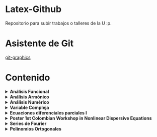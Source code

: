 # Latex-Github
Repositorio para subir trabajos o talleres de la U :p.

# Asistente de Git
[git-graphics](https://github.com/TheWolf1205/git-graphics)

# Contenido

<details>
<summary><strong>Análisis Funcional</strong></summary>

- Taller 1.
  - [Taller.](./Analisis-Funcional/Taller1/ejercicios1.pdf)
  - [Solución](./Analisis-Funcional/Taller1/Tex/main.pdf)

- Taller 2.
  - [Taller.](./Analisis-Funcional/Taller2/ejercicios1.pdf)
  - [Solución](./Analisis-Funcional/Taller2/Tex/main.pdf)
</details>

<details>
<summary><strong>Análisis Armónico</strong></summary>

- Taller 1.
  - [Taller.](./Analisis-Armonico/Taller1/ejercicios1.pdf)
  - [Solución](./Analisis-Armonico/Taller1/Tex/main.pdf)

- Taller 2.
  - [Taller.](./Analisis-Armonico/Taller2/ejercicios2.pdf)
  - [Solución](./Analisis-Armonico/Taller2/Tex/main.pdf)
</details>

<details>
<summary><strong>Análisis Numérico</strong></summary>

- Taller 1.  
  - [Taller.](./Analisis-numerico/Taller-1/Taller1.pdf)
  - [Colab.](./Analisis-numerico/Taller-1/Tarea1_númerico.ipynb)
  - [Solución.](./Analisis-numerico/Taller-1/Taller1-Solucion.pdf)
- Taller 2
  - [Taller.](./Analisis-numerico/Taller-2/Taller2.pdf) 
  - [Solución.](./Analisis-numerico/Taller-2/Tex/main.pdf)
- Taller 3
  - [Taller.](./Analisis-numerico/Taller-3/Taller3.pdf)
  - [Solución.](./Analisis-numerico/Taller-3/Tex/main.pdf)
- Parcial III
  - [Parcial.](./Analisis-numerico/Parcial-III/parcial3.pdf)
  - [Solución.](./Analisis-numerico/Parcial-III/Tex/main.pdf)
</details>

<details>
<summary><strong>Variable Compleja</strong></summary>

- Taller 1. 
  - [Taller.](./V-Compleja/Taller-1/taller1.pdf)
  - [Solución.](./V-Compleja/Taller-1/main.pdf)
- Taller 7.
  - [Taller.](./V-Compleja/Taller-7/taller7.pdf)
  - [Solución.](./V-Compleja/Taller-7/main.pdf)
- Quiz III.
  - [Quiz.](./V-Compleja/Quiz-3/Quiz3.pdf)
  - [Solución.](./V-Compleja/Quiz-3/main.pdf)
</details>

<details>
<summary><strong>Ecuaciones diferenciales parciales I</strong></summary>

- Taller 1.
  - [Taller.](./Ecuaciones-diferenciales-parciales-I/Taller-1-EDP/ejercicios1.pdf)
  - [Solución.](./Ecuaciones-diferenciales-parciales-I/Taller-1-EDP/main.pdf)
- Taller 2.
  - [Taller.](./Ecuaciones-diferenciales-parciales-I/Taller-2-EDP/ejercicios2.pdf)
  - [Solución.](./Ecuaciones-diferenciales-parciales-I/Taller-2-EDP/main.pdf)
- Taller 3.
  - [Taller.](./Ecuaciones-diferenciales-parciales-I/Taller-3-EDP/Taller3.pdf)
  - [Solución.](./Ecuaciones-diferenciales-parciales-I/Taller-3-EDP/Tex/main.pdf)
- Taller 4.
  - [Taller.](./Ecuaciones-diferenciales-parciales-I/Taller-4-EDP/ejercicios4.pdf)
  - [Solución.](./Ecuaciones-diferenciales-parciales-I/Taller-4-EDP/Tex/main.pdf)
- Taller 5.
  - [Taller.](./Ecuaciones-diferenciales-parciales-I/Taller-5-EDP/Ejercicios5_EDP1_2024.pdf)
  - [Solución.](./Ecuaciones-diferenciales-parciales-I/Taller-5-EDP/Tex/main.pdf)
- Parcial II.
  - [Taller.](./Ecuaciones-diferenciales-parciales-I/Parcial-2/Examen_2_EDPI_V1_2024.pdf)
  - [Solución.](./Ecuaciones-diferenciales-parciales-I/Parcial-2/Tex/main.pdf)
- Heat Equation.
  - [Taller.](./Ecuaciones-diferenciales-parciales-I/Heat-Equation/Trabajo_EDP_Presentación.pdf)
  - [Solución.](./Ecuaciones-diferenciales-parciales-I/Heat-Equation/Tex/main.pdf)
  - [Presentación.](./Ecuaciones-diferenciales-parciales-I/Heat-Equation/Beamer_Andres/main.pdf)
</details>

<details>
<summary><strong>Poster 1st Colombian Workshop in Nonlinear Dispersive Equations</strong></summary>

- [Poster.](./Poster/plantillaposter.pdf)
</details>

<details>
<summary><strong>Series de Fourier</strong></summary>

- [Fenómeno de Gibbs.](./S-Fourier/Ejercicios-Finales/Tex/main.pdf) 
</details>

<details>
<summary><strong>Polinomios Ortogonales</strong></summary>

- [Presentación Final (Aproximar soluciones a ED).](./Pol-Ortogonales/Presentacion-final/Tex/main.pdf)
</details>
